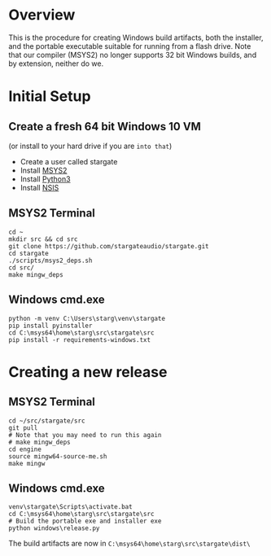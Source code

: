 # Overview
This is the procedure for creating Windows build artifacts, both the installer,
and the portable executable suitable for running from a flash drive.
Note that our compiler (MSYS2) no longer supports 32 bit Windows builds, and
by extension, neither do we.

# Initial Setup
## Create a fresh 64 bit Windows 10 VM
(or install to your hard drive if you are `into that`)
- Create a user called stargate
- Install [MSYS2](https://www.msys2.org/wiki/MSYS2-installation/)
- Install [Python3](https://www.python.org/downloads/windows/)
- Install [NSIS](https://nsis.sourceforge.io/Download)

## MSYS2 Terminal
```
cd ~
mkdir src && cd src
git clone https://github.com/stargateaudio/stargate.git
cd stargate
./scripts/msys2_deps.sh
cd src/
make mingw_deps
```

## Windows cmd.exe
```
python -m venv C:\Users\starg\venv\stargate
pip install pyinstaller
cd C:\msys64\home\starg\src\stargate\src
pip install -r requirements-windows.txt
```

# Creating a new release
## MSYS2 Terminal
```
cd ~/src/stargate/src
git pull
# Note that you may need to run this again
# make mingw_deps
cd engine
source mingw64-source-me.sh
make mingw
```

## Windows cmd.exe
```
venv\stargate\Scripts\activate.bat
cd C:\msys64\home\starg\src\stargate\src
# Build the portable exe and installer exe
python windows\release.py
```

The build artifacts are now in `C:\msys64\home\starg\src\stargate\dist\`
